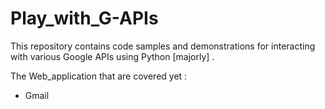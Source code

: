 # Play_with_G-APIs
This repository contains code samples and demonstrations for interacting with various Google APIs using Python [majorly] .

The Web_application that are covered yet :
 - Gmail

